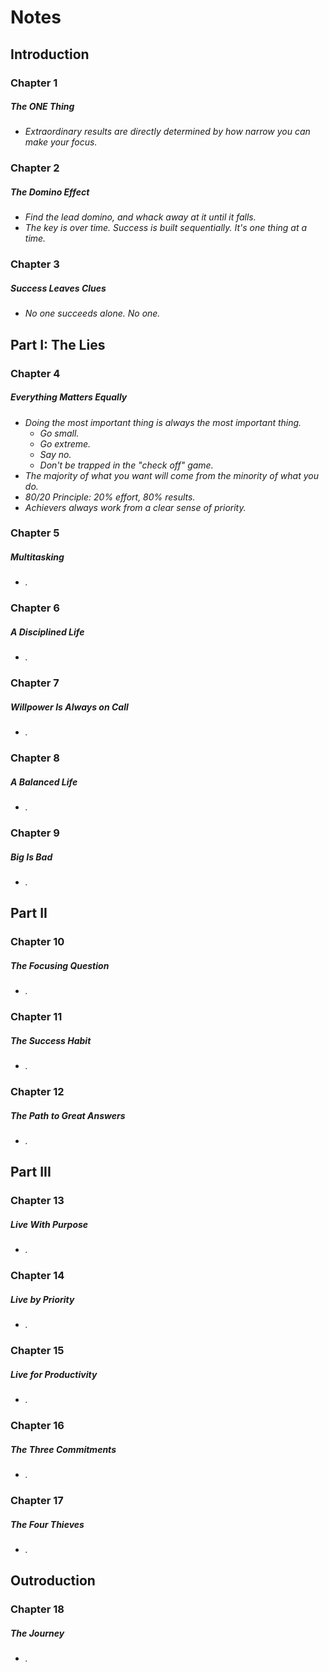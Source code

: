 # Notes

## Introduction
### Chapter 1
##### The ONE Thing
- *Extraordinary results are directly determined by how narrow you can make your focus.*

### Chapter 2
##### The Domino Effect
- *Find the lead domino, and whack away at it until it falls.*
- *The key is over time. Success is built sequentially. It's one thing at a time.*

### Chapter 3
##### Success Leaves Clues
- *No one succeeds alone. No one.*

## Part I: The Lies
### Chapter 4
##### Everything Matters Equally
- *Doing the most important thing is always the most important thing.*
  - *Go small.*
  - *Go extreme.*
  - *Say no.*
  - *Don't be trapped in the "check off" game.*
- *The majority of what you want will come from the minority of what you do.*
- *80/20 Principle: 20% effort, 80% results.*
- *Achievers always work from a clear sense of priority.*

### Chapter 5
##### Multitasking
- *.*

### Chapter 6
##### A Disciplined Life
- *.*

### Chapter 7
##### Willpower Is Always on Call
- *.*

### Chapter 8
##### A Balanced Life
- *.*

### Chapter 9
##### Big Is Bad
- *.*

## Part II
### Chapter 10
##### The Focusing Question
- *.*

### Chapter 11
##### The Success Habit
- *.*

### Chapter 12
##### The Path to Great Answers
- *.*

## Part III
### Chapter 13
##### Live With Purpose
- *.*

### Chapter 14
##### Live by Priority
- *.*

### Chapter 15
##### Live for Productivity
- *.*

### Chapter 16
##### The Three Commitments
- *.*

### Chapter 17
##### The Four Thieves
- *.*

## Outroduction
### Chapter 18
##### The Journey
- *.*

